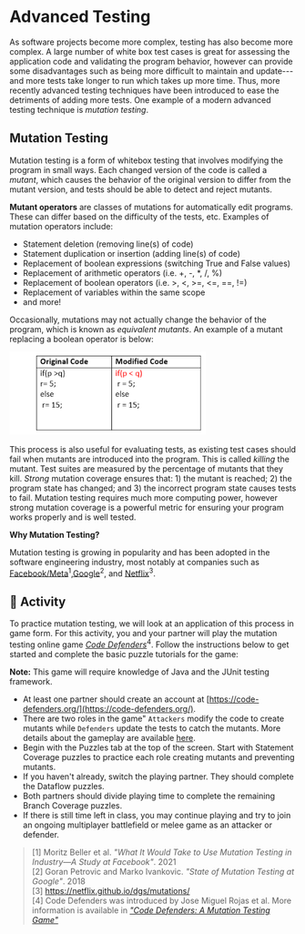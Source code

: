 # Advanced Testing

As software projects become more complex, testing has also become more complex. A large number of white box test cases is great for assessing the application code and validating the program behavior, however can provide some disadvantages such as being more difficult to maintain and update---and more tests take longer to run which takes up more time. Thus, more recently advanced testing techniques have been introduced to ease the detriments of adding more tests. One example of a modern advanced testing technique is _mutation testing_.

## Mutation Testing

Mutation testing is a form of whitebox testing that involves modifying the program in small ways. Each changed version of the code is called a _mutant_, which causes the behavior of the original version to differ from the mutant version, and tests should be able to detect and reject mutants.

**Mutant operators** are classes of mutations for automatically edit programs. These can differ based on the difficulty of the tests, etc. Examples of mutation operators include:
* Statement deletion (removing line(s) of code)
* Statement duplication or insertion (adding line(s) of code)
* Replacement of boolean expressions (switching True and False values)
* Replacement of arithmetic operators (i.e. +, -, *, /, %)
* Replacement of boolean operators (i.e. >, <, >=, <=, ==, !=)
* Replacement of variables within the same scope
* and more!

Occasionally, mutations may not actually change the behavior of the program, which is known as _equivalent mutants_. An example of a mutant replacing a boolean operator is below:

![git-branches](resources/imgs/mutant.png)

This process is also useful for evaluating tests, as existing test cases should fail when mutants are introduced into the program. This is called _killing_ the mutant. Test suites are measured by the percentage of mutants that they kill. _Strong_ mutation coverage ensures that: 1) the mutant is reached; 2) the program state has changed; and 3) the incorrect program state causes tests to fail. Mutation testing requires much more computing power, however strong mutation coverage is a powerful metric for ensuring your program works properly and is well tested. 

**Why Mutation Testing?**

Mutation testing is growing in popularity and has been adopted in the software engineering industry, most notably at companies such as [Facebook/Meta](https://arxiv.org/pdf/2010.13464.pdf)<sup>1</sup>,[Google](https://dl.acm.org/doi/pdf/10.1145/3183519.3183521)<sup>2</sup>, and [Netflix](https://netflix.github.io/dgs/mutations/)<sup>3</sup>.

## 📝 Activity

To practice mutation testing, we will look at an application of this process in game form. For this activity, you and your partner will play the mutation testing online game [_Code Defenders_](https://code-defenders.org/)<sup>4</sup>. Follow the instructions below to get started and complete the basic puzzle tutorials for the game:

**Note:** This game will require knowledge of Java and the JUnit testing framework.

* At least one partner should create an account at [https://code-defenders.org/](https://code-defenders.org/).
* There are two roles in the game" `Attackers` modify the code to create mutants while `Defenders` update the tests to catch the mutants. More details about the gameplay are available [here](https://code-defenders.org/help).
* Begin with the Puzzles tab at the top of the screen. Start with Statement Coverage puzzles to practice each role creating mutants and preventing mutants.
* If you haven't already, switch the playing partner. They should complete the Dataflow puzzles.
* Both partners should divide playing time to complete the remaining Branch Coverage puzzles.
* If there is still time left in class, you may continue playing and try to join an ongoing multiplayer battlefield or melee game as an attacker or defender.

> [1] Moritz Beller et al. _"What It Would Take to Use Mutation Testing in Industry—A Study at Facebook"_. 2021 \
> [2] Goran Petrovic and Marko Ivankovic. _"State of Mutation Testing at Google"_. 2018 \
> [3] https://netflix.github.io/dgs/mutations/ \
> [4] Code Defenders was introduced by Jose Miguel Rojas et al. More information is available in [_"Code Defenders: A Mutation Testing Game"_](https://ieeexplore.ieee.org/stamp/stamp.jsp?arnumber=7528958&casa_token=WSVK-2KwDDMAAAAA:8PqV15WVt7ZHSyXR-G7hgTu2IDi2PY2LErCpKSX-1wTx6AuYMHQVp71p8knHZy3oNoGqsUFIuA&tag=1)
